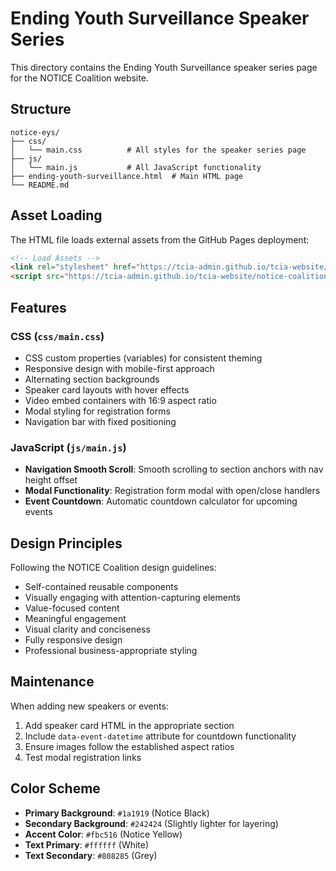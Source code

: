 # Ending Youth Surveillance Speaker Series

This directory contains the Ending Youth Surveillance speaker series page for the NOTICE Coalition website.

## Structure

```
notice-eys/
├── css/
│   └── main.css          # All styles for the speaker series page
├── js/
│   └── main.js           # All JavaScript functionality
├── ending-youth-surveillance.html  # Main HTML page
└── README.md
```

## Asset Loading

The HTML file loads external assets from the GitHub Pages deployment:

```html
<!-- Load Assets -->
<link rel="stylesheet" href="https://tcia-admin.github.io/tcia-website/notice-coalition/notice-eys/css/main.css">
<script src="https://tcia-admin.github.io/tcia-website/notice-coalition/notice-eys/js/main.js"></script>
```

## Features

### CSS (`css/main.css`)
- CSS custom properties (variables) for consistent theming
- Responsive design with mobile-first approach
- Alternating section backgrounds
- Speaker card layouts with hover effects
- Video embed containers with 16:9 aspect ratio
- Modal styling for registration forms
- Navigation bar with fixed positioning

### JavaScript (`js/main.js`)
- **Navigation Smooth Scroll**: Smooth scrolling to section anchors with nav height offset
- **Modal Functionality**: Registration form modal with open/close handlers
- **Event Countdown**: Automatic countdown calculator for upcoming events

## Design Principles

Following the NOTICE Coalition design guidelines:
- Self-contained reusable components
- Visually engaging with attention-capturing elements
- Value-focused content
- Meaningful engagement
- Visual clarity and conciseness
- Fully responsive design
- Professional business-appropriate styling

## Maintenance

When adding new speakers or events:
1. Add speaker card HTML in the appropriate section
2. Include `data-event-datetime` attribute for countdown functionality
3. Ensure images follow the established aspect ratios
4. Test modal registration links

## Color Scheme

- **Primary Background**: `#1a1919` (Notice Black)
- **Secondary Background**: `#242424` (Slightly lighter for layering)
- **Accent Color**: `#fbc516` (Notice Yellow)
- **Text Primary**: `#ffffff` (White)
- **Text Secondary**: `#808285` (Grey)

